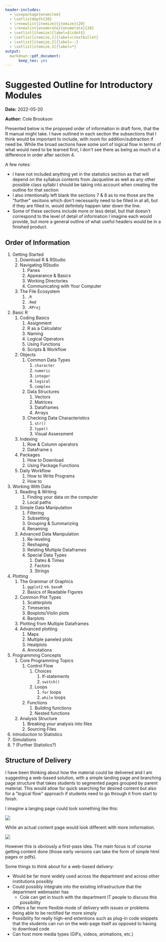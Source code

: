 ```yaml
---
header-includes:
  - \usepackage{enumitem}
  - \setlistdepth{20}
  - \renewlist{itemize}{itemize}{20}
  - \renewlist{enumerate}{enumerate}{20}
  - \setlist[itemize]{label=$\cdot$}
  - \setlist[itemize,1]{label=\textbullet}
  - \setlist[itemize,2]{label=--}
  - \setlist[itemize,3]{label=*}
output:
  markdown::pdf_document:
      keep_tex: yes
---
```


# Suggested Outline for Introductory Modules

**Date:** 2022-05-20

**Author:** Cole Brookson

Presented below is the proposed order of information in draft form, that the R manual might take. I have outlined in each section the subsections that I think would be important to include, with room for addition/subtraction if need be. While the broad sections have some sort of logical flow in terms of what would need to be learned first, I don't see there as being as much of a difference in order after section 4. 

A few notes:

* I have not included anything yet in the statistics section as that will depend on the syllabus contents from Jacqueline as well as any other possible class syllabi I should be taking into account when creating the outline for that section
* I also intentionally left blank the sections 7 & 8 as to me those are the "further" secitons which don't necessarily need to be filled in at all, but if they are filled in, would definitely happen later down the line. 
* Some of these sections include more or less detail, but that doesn't correspond to the level of detail of information I imagine each would provide, but more a general outline of what useful headers would be in a finished product. 

## Order of Information

1. Getting Started
    1. Download R & RStudio
    2. Navigating RStudio
        1. Panes
        2. Appearance & Basics
        3. Working Directories
        4. Communicating with Your Computer
    3. The File Ecosystem
        1. `.R`
        2. `.Rmd`
        3. `.RProj`
2. Basic R 
    1. Coding Basics
        1. Assignment
        2. R as a Calculator
        3. Naming
        4. Logical Operators
        5. Using Functions
        6. Scripts & Workflow
    2. Objects
        1. Common Data Types
            1. `character`
            2. `numeric`
            3. `integer`
            4. `logical`
            5. `complex`   
        2. Data Structures
            1. Vectors
            2. Matrices
            3. Dataframes
            4. Arrays
        3. Checking Data Characteristics
            1. `str()`
            2. `type()`
            3. Visual Assessment
    3. Indexing
        1. Row & Column operators
        2. Dataframe `$`
    4. Packages
        1. How to Download 
        2. Using Package Functions
    5. Daily Workflow
        1. How to Write Programs
        2. How to 
3. Working With Data
    1. Reading & Writing
        1. Finding your data on the computer
        2. Local paths
    2. Simple Data Manipulation
        1. Filtering
        2. Subsetting
        3. Grouping & Summarizing
        4. Renaming
    3. Advanced Data Manipulation
        1. Re-leveling
        2. Reshaping
        3. Relating Multiple Dataframes
        4. Special Data Types
            1. Dates & Times
            2. Factors
            3. Strings
4. Plotting 
    1. The Grammar of Graphics
        1. `ggplot2` vs. `baseR`
        2. Basics of Readable Figures
    2. Common Plot Types
        1. Scatterplots
        2. Timeseries
        3. Boxplots/Violin plots
        4. Barplots
    3. Plotting from Multiple Dataframes
    4. Advanced plotting
        1. Maps
        2. Multiple paneled plots
        3. Heatplots
        4. Annotations
5. Programming Concepts
    1. Core Programming Topics
        1. Control Flow
            1. Choices
                1. If-statements
                2. `switch()`
            2. Loops
                1. `for` loops
                2. `while` loops
        2. Functions
            1. Building functions
            2. Nested functions
    2. Analysis Structure
        1. Breaking your analysis into files
        2. Sourcing Files
6. Introduction to Statistics
7. Simulations 
8. ? (Further Statistics?)

## Structure of Delivery

I have been thinking about how the material could be delivered and I am suggesting a web-based solution, with a simple landing page and branching page structure that takes students to segmented pages grouped by parent material. This would allow for quick searching for desired content but also for a "logical flow" approach if students need to go through it from start to finish. 

I imagine a langing page could look something like this:

![](images/landing-page.jpeg)

While an actual content page would look different with more imformation. 

![](images/page-layout.jpeg)

However this is obviously a first-pass idea. The main focus is of course getting content done (those early versions can take the form of simple html pages or pdfs). 

Some things to think about for a web-based delivery:

* Would be far more widely used across the department and across other institutions possibly
* Could possibly integrate into the existing infrastructure that the department webmaster has 
    * Cole can get in touch with the department IT people to discuss this possibility
* Offers a far more flexible mode of delivery with issues or problems being able to be rectified far more simply
* Possibility for really high-end extentions such as plug-in code snippets that the students can run on the web-page itself as opposed to having to download code
* Can host more media types (GIFs, videos, animations, etc.)
